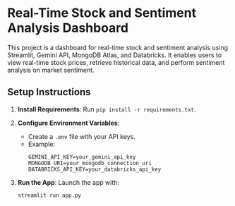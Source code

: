 # Real-Time Stock and Sentiment Analysis Dashboard

This project is a dashboard for real-time stock and sentiment analysis using Streamlit, Gemini API, MongoDB Atlas, and Databricks. It enables users to view real-time stock prices, retrieve historical data, and perform sentiment analysis on market sentiment.

## Setup Instructions

1. **Install Requirements**: Run `pip install -r requirements.txt`.
2. **Configure Environment Variables**:
   - Create a `.env` file with your API keys.
   - Example:
     ```
     GEMINI_API_KEY=your_gemini_api_key
     MONGODB_URI=your_mongodb_connection_uri
     DATABRICKS_API_KEY=your_databricks_api_key
     ```

3. **Run the App**: Launch the app with:
   ```bash
   streamlit run app.py
